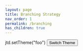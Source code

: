 ```yaml
---
layout: page
title: Branching Strategy
nav_order: 1
permalink: /branching
has_children: true
---
```


jtd.setTheme("foo")
<button type="button" name="button" class="btn js-toggle-dark-mode">Switch Theme</button>
